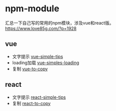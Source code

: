 # npm-module
汇总一下自己写的常用的npm模块，涉及vue和react版。  
https://www.love85g.com/?p=1928

## vue
* 文字提示  [vue-simple-tips](https://www.npmjs.com/package/vue-simple-tips)
* loading加载  [vue-simples-loading](https://www.npmjs.com/package/vue-simples-loading)
* 复制  [vue-to-copy](https://www.npmjs.com/package/vue-to-copy)

## react
* 文字提示  [react-simple-tips](https://www.npmjs.com/package/react-simple-tips)
* 复制  [react-to-copy](https://www.npmjs.com/package/react-to-copy)
